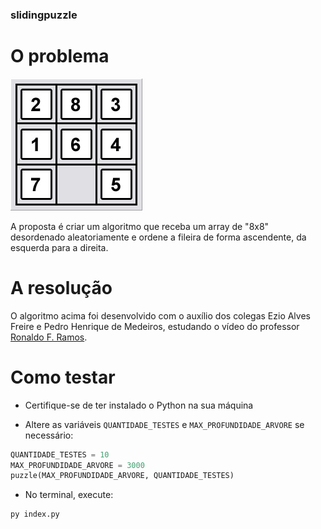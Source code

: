 ### slidingpuzzle 

# O problema

<img alt="Puzzle 8x8" src="puzzle.png" />

A proposta é criar um algoritmo que receba um array de "8x8" desordenado aleatoriamente e ordene a fileira de forma ascendente, da esquerda para a direita.  

# A resolução

O algoritmo acima foi desenvolvido com o auxílio dos colegas Ezio Alves Freire e Pedro Henrique de Medeiros, estudando o vídeo do professor [Ronaldo F. Ramos](https://www.youtube.com/watch?v=AmDFYN45a3I).

# Como testar

* Certifique-se de ter instalado o Python na sua máquina

* Altere as variáveis `QUANTIDADE_TESTES` e `MAX_PROFUNDIDADE_ARVORE` se necessário:

```python
QUANTIDADE_TESTES = 10
MAX_PROFUNDIDADE_ARVORE = 3000
puzzle(MAX_PROFUNDIDADE_ARVORE, QUANTIDADE_TESTES)
```

* No terminal, execute:

```bash
py index.py
```